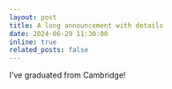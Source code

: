 ```yaml
---
layout: post
title: A long announcement with details
date: 2024-06-29 11:30:00
inline: true
related_posts: false
---
```


I've graduated from Cambridge!
